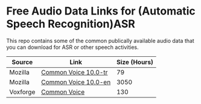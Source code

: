 # Free Audio Data Links for (Automatic Speech Recognition)ASR

This repo contains some of the common publically available audio data that you can download for ASR or other speech activities.

 Source | Link | Size (Hours) |
 ------- | ------- | ------- | 
Mozilla |  [Common Voice 10.0-tr](https://commonvoice.mozilla.org/tr/datasets) | 79 |
Mozilla |  [Common Voice 10.0-en](https://commonvoice.mozilla.org/en/datasets) | 3050 |
Voxforge | [Common Voice](http://www.repository.voxforge1.org/downloads/en/Trunk/Audio/Main/16kHz_16bit/) | 130 |


